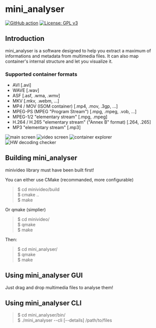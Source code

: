 mini_analyser
=============

[![GitHub action](https://img.shields.io/github/actions/workflow/status/emericg/MiniVideo/builds_minianalyser.yml?style=flat-square)](https://github.com/emericg/MiniVideo/actions/workflows/builds_minianalyser.yml)
[![License: GPL v3](https://img.shields.io/badge/license-GPL%20v3-brightgreen.svg?style=flat-square)](http://www.gnu.org/licenses/gpl-3.0)

Introduction
------------

mini_analyser is a software designed to help you extract a maximum of informations and metadata from multimedia files. It can also map container's internal structure and let you visualize it.

### Supported container formats
- AVI [.avi]
- WAVE [.wav]
- ASF [.asf, .wma, .wmv]
- MKV [.mkv, .webm, ...]
- MP4 / MOV (ISOM container) [.mp4, .mov, .3gp, ...]
- MPEG-PS (MPEG "Program Stream") [.mpg, .mpeg, .vob, ...]
- MPEG-1/2 "elementary stream" [.mpg, .mpeg]
- H.264 / H.265 "elementary stream" ("Annex B" format) [.264, .265]
- MP3 "elementary stream" [.mp3]

![main screen](https://i.imgur.com/kDJ6NQx.png)
![video screen](https://i.imgur.com/iuAl85j.png)
![container explorer](https://i.imgur.com/cGtqXPu.png)
![HW decoding checker](https://i.imgur.com/0qGcZxR.png)


Building mini_analyser
----------------------

minivideo library must have been built first!

You can either use CMake (recommanded, more configurable)
> $ cd minivideo/build  
> $ cmake ..  
> $ make  

Or qmake (simplier)
> $ cd minivideo/  
> $ qmake  
> $ make  

Then:
> $ cd mini_analyser/  
> $ qmake  
> $ make  


Using mini_analyser GUI
-----------------------

Just drag and drop multimedia files to analyse them!


Using mini_analyser CLI
-----------------------

> $ cd mini_analyser/bin/  
> $ ./mini_analyser --cli [--details] /path/to/files
